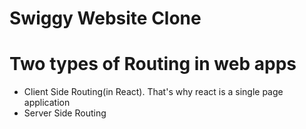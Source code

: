 # Swiggy Website Clone

# Two types of Routing in web apps

- Client Side Routing(in React). That's why react is a single page application
- Server Side Routing
